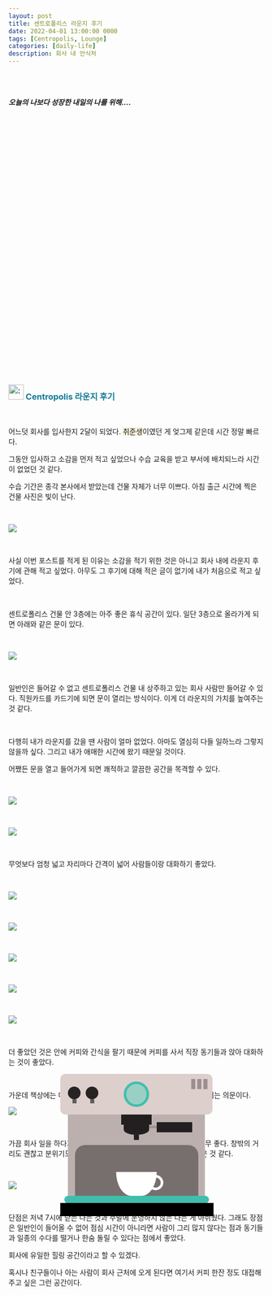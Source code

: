 ```yaml
---
layout: post
title: 센트로폴리스 라운지 후기
date: 2022-04-01 13:00:00 0000
tags: [Centropolis, Lounge]
categories: [daily-life]
description: 회사 내 안식처
---
```


<br><br>

_**오늘의 나보다 성장한 내일의 나를 위해....**_

<br>

<br><br>

<style>
.containercoffee {
  width: 300px;
  height: 280px;
  position: relative;
  top: calc(50% - 140px);
  left: calc(50% - 150px);
}
.coffee-header {
  width: 100%;
  height: 80px;
  position: absolute;
  top: 0;
  left: 0;
  background-color: #ddcfcc;
  border-radius: 10px;
}
.coffee-header__buttons {
  width: 25px;
  height: 25px;
  position: absolute;
  top: 25px;
  background-color: #282323;
  border-radius: 50%;
}
.coffee-header__buttons::after {
  content: "";
  width: 8px;
  height: 8px;
  position: absolute;
  bottom: -8px;
  left: calc(50% - 4px);
  background-color: #615e5e;
}
.coffee-header__button-one {
  left: 15px;
}
.coffee-header__button-two {
  left: 50px;
}
.coffee-header__display {
  width: 50px;
  height: 50px;
  position: absolute;
  top: calc(50% - 25px);
  left: calc(50% - 25px);
  border-radius: 50%;
  background-color: #9acfc5;
  border: 5px solid #43beae;
  box-sizing: border-box;
}
.coffee-header__details {
  width: 8px;
  height: 20px;
  position: absolute;
  top: 10px;
  right: 10px;
  background-color: #9b9091;
  box-shadow: -12px 0 0 #9b9091, -24px 0 0 #9b9091;
}
.coffee-medium {
  width: 90%;
  height: 160px;
  position: absolute;
  top: 80px;
  left: calc(50% - 45%);
  background-color: #bcb0af;
}
.coffee-medium:before {
  content: "";
  width: 90%;
  height: 100px;
  background-color: #776f6e;
  position: absolute;
  bottom: 0;
  left: calc(50% - 45%);
  border-radius: 20px 20px 0 0;
}
.coffe-medium__exit {
  width: 60px;
  height: 20px;
  position: absolute;
  top: 0;
  left: calc(50% - 30px);
  background-color: #231f20;
}
.coffe-medium__exit::before {
  content: "";
  width: 50px;
  height: 20px;
  border-radius: 0 0 50% 50%;
  position: absolute;
  bottom: -20px;
  left: calc(50% - 25px);
  background-color: #231f20;
}
.coffe-medium__exit::after {
  content: "";
  width: 10px;
  height: 10px;
  position: absolute;
  bottom: -30px;
  left: calc(50% - 5px);
  background-color: #231f20;
}
.coffee-medium__arm {
  width: 70px;
  height: 20px;
  position: absolute;
  top: 15px;
  right: 25px;
  background-color: #231f20;
}
.coffee-medium__arm::before {
  content: "";
  width: 15px;
  height: 5px;
  position: absolute;
  top: 7px;
  left: -15px;
  background-color: #9e9495;
}
.coffee-medium__cup {
  width: 80px;
  height: 47px;
  position: absolute;
  bottom: 0;
  left: calc(50% - 40px);
  background-color: #FFF;
  border-radius: 0 0 70px 70px / 0 0 110px 110px;
}
.coffee-medium__cup::after {
  content: "";
  width: 20px;
  height: 20px;
  position: absolute;
  top: 6px;
  right: -13px;
  border: 5px solid #FFF;
  border-radius: 50%;
}
@keyframes liquid {
  0% {
    height: 0px;  
    opacity: 1;
  }
  5% {
    height: 0px;  
    opacity: 1;
  }
  20% {
    height: 62px;  
    opacity: 1;
  }
  95% {
    height: 62px;
    opacity: 1;
  }
  100% {
    height: 62px;
    opacity: 0;
  }
}
.coffee-medium__liquid {
  width: 6px;
  height: 63px;
  opacity: 0;
  position: absolute;
  top: 50px;
  left: calc(50% - 3px);
  background-color: #74372b;
  animation: liquid 4s 4s linear infinite;
}
.coffee-medium__smoke {
  width: 8px;
  height: 20px;
  position: absolute;  
  border-radius: 5px;
  background-color: #b3aeae;
}
@keyframes smokeOne {
  0% {
    bottom: 20px;
    opacity: 0;
  }
  40% {
    bottom: 50px;
    opacity: .5;
  }
  80% {
    bottom: 80px;
    opacity: .3;
  }
  100% {
    bottom: 80px;
    opacity: 0;
  }
}
@keyframes smokeTwo {
  0% {
    bottom: 40px;
    opacity: 0;
  }
  40% {
    bottom: 70px;
    opacity: .5;
  }
  80% {
    bottom: 80px;
    opacity: .3;
  }
  100% {
    bottom: 80px;
    opacity: 0;
  }
}
.coffee-medium__smoke-one {
  opacity: 0;
  bottom: 50px;
  left: 102px;
  animation: smokeOne 3s 4s linear infinite;
}
.coffee-medium__smoke-two {
  opacity: 0;
  bottom: 70px;
  left: 118px;
  animation: smokeTwo 3s 5s linear infinite;
}
.coffee-medium__smoke-three {
  opacity: 0;
  bottom: 65px;
  right: 118px;
  animation: smokeTwo 3s 6s linear infinite;
}
.coffee-medium__smoke-for {
  opacity: 0;
  bottom: 50px;
  right: 102px;
  animation: smokeOne 3s 5s linear infinite;
}
.coffee-footer {
  width: 95%;
  height: 15px;
  position: absolute;
  bottom: 25px;
  left: calc(50% - 47.5%);
  background-color: #41bdad;
  border-radius: 10px;
}
.coffee-footer::after {
  content: "";
  width: 106%;
  height: 26px;
  position: absolute;
  bottom: -25px;
  left: -8px;
  background-color: #000;
}
</style>

<div class="containercoffee">
    <div class="coffee-header">
      <div class="coffee-header__buttons coffee-header__button-one"></div>
      <div class="coffee-header__buttons coffee-header__button-two"></div>
      <div class="coffee-header__display"></div>
      <div class="coffee-header__details"></div>
    </div>
    <div class="coffee-medium">
      <div class="coffe-medium__exit"></div>
      <div class="coffee-medium__arm"></div>
      <div class="coffee-medium__liquid"></div>
      <div class="coffee-medium__smoke coffee-medium__smoke-one"></div>
      <div class="coffee-medium__smoke coffee-medium__smoke-two"></div>
      <div class="coffee-medium__smoke coffee-medium__smoke-three"></div>
      <div class="coffee-medium__smoke coffee-medium__smoke-for"></div>
      <div class="coffee-medium__cup"></div>
    </div>
    <div class="coffee-footer"></div>
</div>

<br><br><br><br><br><br><br><br>

<h3 style="color:#107896;  font-weight:bold">
<img class="emoji" title=":pushpin:" alt=":pushpin:" src="https://github.githubassets.com/images/icons/emoji/unicode/1f4cc.png" height="30" width="30"> Centropolis 라운지 후기
</h3>

<br>

어느덧 회사를 입사한지 2달이 되었다. <span style="background: rgb(251,243,219)">취준생</span>이였던 게 엊그제 같은데 시간 정말 빠르다. 

그동안 입사하고 소감을 먼저 적고 싶었으나 수습 교육을 받고 부서에 배치되느라 시간이 없었던 것 같다. 

수습 기간은 종각 본사에서 받았는데 건물 자체가 너무 이쁘다. 아침 출근 시간에 찍은 건물 사진은 빛이 난다.

<br>

![](/images/DailyLife/Lounge/2022-04-02-18-26-56.png?style=centerme)

<br>

사실 이번 포스트를 적게 된 이유는 소감을 적기 위한 것은 아니고 회사 내에 라운지 후기에 관해 적고 싶었다. 아무도 그 후기에 대해 적은 글이 없기에 내가 처음으로 적고 싶었다.

<br>

센트로폴리스 건물 안 3층에는 아주 좋은 휴식 공간이 있다. 일단 3층으로 올라가게 되면 아래와 같은 문이 있다.

<br>

![](/images/DailyLife/Lounge/2022-04-02-18-29-21.png?style=centerme)

<br>

일반인은 들어갈 수 없고 센트로폴리스 건물 내 상주하고 있는 회사 사람만 들어갈 수 있다. 직원카드를 카드기에 되면 문이 열리는 방식이다. 이게 더 라운지의 가치를 높여주는 것 같다.

<br>

다행히 내가 라운지를 갔을 땐 사람이 얼마 없었다. 아마도 열심히 다들 일하느라 그렇지 않을까 싶다. 그리고 내가 애매한 시간에 왔기 때문일 것이다. 

어쨌든 문을 열고 들어가게 되면 쾌적하고 깔끔한 공간을 목격할 수 있다.

<br>

![](/images/DailyLife/Lounge/2022-04-02-18-31-58.png?style=centerme)

<br>

![](/images/DailyLife/Lounge/2022-04-02-18-32-16.png?style=centerme)

<br>

무엇보다 엄청 넓고 자리마다 간격이 넓어 사람들이랑 대화하기 좋았다.

<br>

![](/images/DailyLife/Lounge/2022-04-02-18-32-55.png?style=centerme)

<Br>

![](/images/DailyLife/Lounge/2022-04-02-18-33-11.png?style=centerme)

<Br>

![](/images/DailyLife/Lounge/2022-04-02-18-33-19.png?style=centerme)

<br>

![](/images/DailyLife/Lounge/2022-04-02-18-33-28.png?style=centerme)

<br>

![](/images/DailyLife/Lounge/2022-04-02-18-33-55.png?style=centerme)

<Br>

더 좋았던 것은 안에 커피와 간식을 팔기 때문에 커피를 사서 직장 동기들과 앉아 대화하는 것이 좋았다. 

<br>

가운데 책상에는 다양한 잡지들이 가지런히 놓여있었다. 실제로 보는지는 의문이다.

![](/images/DailyLife/Lounge/2022-04-02-18-34-50.png?style=centerme)

<br>

가끔 회사 일을 하다가 지치면 내려와 커피 한잔을 하면서 쉬기에 너무 좋다. 창밖의 거리도 괜찮고 분위기도 조용하고 해서 혼자만의 시간을 갖기에도 좋은 것 같다.

<br>

![](/images/DailyLife/Lounge/2022-04-02-18-38-38.png?style=centerme)

<br>

단점은 저녁 7시에 닫는 다는 것과 주말에 운영하지 않는 다는 게 아쉬웠다. 그래도 장점은 일반인이 들어올 수 없어 점심 시간이 아니라면 사람이 그리 많지 않다는 점과 동기들과 일종의 수다를 떨거나 한숨 돌릴 수 있다는 점에서 좋았다. 

회사에 유일한 힐링 공간이라고 할 수 있겠다. 

혹시나 친구들이나 아는 사람이 회사 근처에 오게 된다면 여기서 커피 한잔 정도 대접해주고 싶은 그런 공간이다.